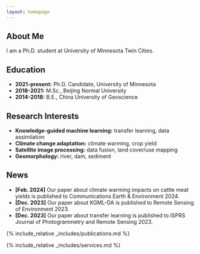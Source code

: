 ```yaml
---
layout: homepage
---
```


## About Me

I am a Ph.D. student at University of Minnesota Twin Cities.

## Education

- **2021-present:** Ph.D. Candidate, University of Minnesota
- **2018-2021:** M.Sc., Beijing Normal University
- **2014-2018:** B.E., China University of Geoscience

## Research Interests

- **Knowledge-guided machine learning:** transfer learning, data assimilation
- **Climate change adaptation:** climate warming, crop yield
- **Satellite image processing:** data fusion, land cover/use mapping
- **Geomorphology:** river, dam, sediment

## News

- **[Feb. 2024]** Our paper about climate warming impacts on cattle meat yields is published to Communications Earth & Environment 2024.
- **[Dec. 2023]** Our paper about KGML-DA is published to Remote Sensing of Environment 2023.
- **[Dec. 2023]** Our paper about transfer learning is published to ISPRS Journal of Photogrammetry and Remote Sensing 2023.

{% include_relative _includes/publications.md %}

{% include_relative _includes/services.md %}
